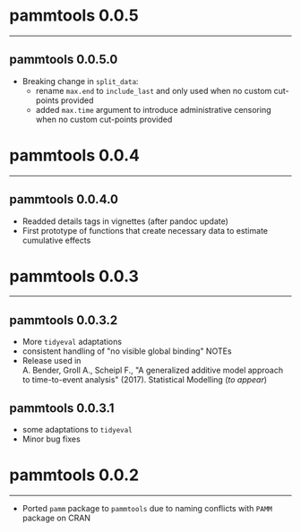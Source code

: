# pammtools 0.0.5
<hr>

## pammtools 0.0.5.0

* Breaking change in `split_data`:
    - rename `max.end` to `include_last` and only used when no custom cut-points provided
    - added `max.time` argument to introduce administrative censoring when no
    custom cut-points provided

# pammtools 0.0.4
<hr>

## pammtools 0.0.4.0
* Readded details tags in vignettes (after pandoc update)
* First prototype of functions that create necessary data to estimate cumulative effects


# pammtools 0.0.3
<hr>

## pammtools 0.0.3.2
* More `tidyeval` adaptations
* consistent handling of "no visible global binding" NOTEs
* Release used in <br>
A. Bender, Groll A., Scheipl F., "A generalized additive model approach to
time-to-event analysis" (2017). Statistical Modelling (*to appear*)

## pammtools 0.0.3.1
* some adaptations to `tidyeval`
* Minor bug fixes


# pammtools 0.0.2
<hr>

* Ported `pamm` package to `pammtools` due to naming conflicts with `PAMM`
package on CRAN
